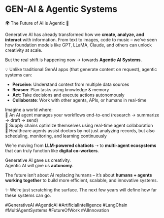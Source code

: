 # GEN-AI & Agentic Systems
🌍 The Future of AI is Agentic 🚀  

Generative AI has already transformed how we **create, analyze, and interact** with information. From text to images, code to music – we’ve seen how foundation models like GPT, LLaMA, Claude, and others can unlock creativity at scale.  

But the real shift is happening now → towards **Agentic AI Systems**.  

💡 Unlike traditional GenAI apps (that generate content on request), agentic systems can:  
- **Perceive**: Understand context from multiple data sources  
- **Reason**: Plan tasks using knowledge & memory  
- **Act**: Take decisions and execute actions autonomously  
- **Collaborate**: Work with other agents, APIs, or humans in real-time  

Imagine a world where:  
🔹 An AI agent manages your workflows end-to-end (research → summarize → draft → send)  
🔹 Supply chains optimize themselves using real-time agent collaboration  
🔹 Healthcare agents assist doctors by not just analyzing records, but also scheduling, monitoring, and learning continuously  

We’re moving from **LLM-powered chatbots** ➝ to **multi-agent ecosystems** that can truly function like **digital co-workers**.  

Generative AI gave us creativity.  
Agentic AI will give us **autonomy**.  

The future isn’t about AI replacing humans – it’s about **humans + agents working together** to build more efficient, scalable, and innovative systems.  

✨ We’re just scratching the surface. The next few years will define how far these systems can go.  

#GenerativeAI #AgenticAI #ArtificialIntelligence #LangChain #MultiAgentSystems #FutureOfWork #AIInnovation

